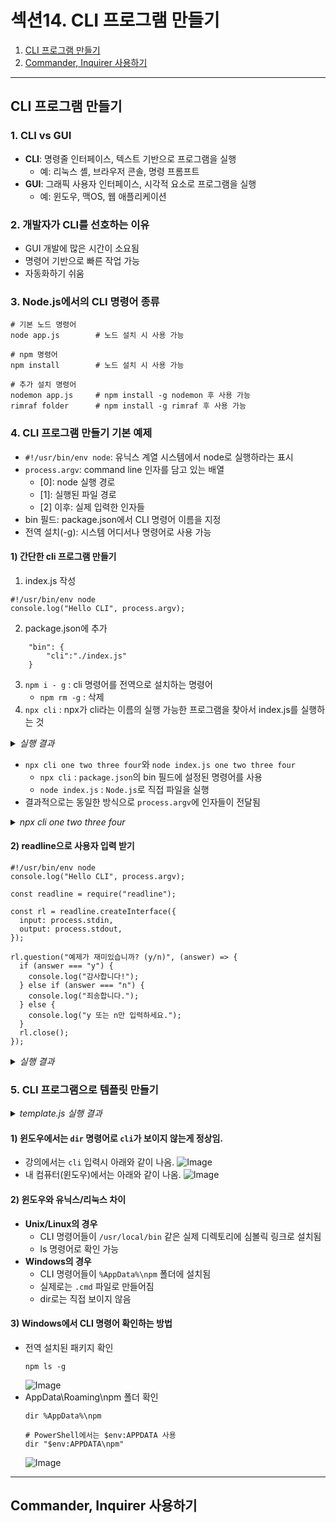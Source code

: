 # 섹션14. CLI 프로그램 만들기

1. [CLI 프로그램 만들기](#cli-프로그램-만들기)
2. [Commander, Inquirer 사용하기](#commander-inquirer-사용하기)

---

## CLI 프로그램 만들기

### 1. CLI vs GUI

- <b>CLI</b>: 명령줄 인터페이스, 텍스트 기반으로 프로그램을 실행
  - 예: 리눅스 셸, 브라우저 콘솔, 명령 프롬프트
- <b>GUI</b>: 그래픽 사용자 인터페이스, 시각적 요소로 프로그램을 실행
  - 예: 윈도우, 맥OS, 웹 애플리케이션

### 2. 개발자가 CLI를 선호하는 이유

- GUI 개발에 많은 시간이 소요됨
- 명령어 기반으로 빠른 작업 가능
- 자동화하기 쉬움

### 3. Node.js에서의 CLI 명령어 종류

```
# 기본 노드 명령어
node app.js        # 노드 설치 시 사용 가능

# npm 명령어
npm install        # 노드 설치 시 사용 가능

# 추가 설치 명령어
nodemon app.js     # npm install -g nodemon 후 사용 가능
rimraf folder      # npm install -g rimraf 후 사용 가능
```

### 4. CLI 프로그램 만들기 기본 예제

- `#!/usr/bin/env node`: 유닉스 계열 시스템에서 node로 실행하라는 표시
- `process.argv`: command line 인자를 담고 있는 배열
  - [0]: node 실행 경로
  - [1]: 실행된 파일 경로
  - [2] 이후: 실제 입력한 인자들
- bin 필드: package.json에서 CLI 명령어 이름을 지정
- 전역 설치(-g): 시스템 어디서나 명령어로 사용 가능

#### 1) 간단한 cli 프로그램 만들기

1. index.js 작성

```
#!/usr/bin/env node
console.log("Hello CLI", process.argv);
```

2. package.json에 추가

```
    "bin": {
        "cli":"./index.js"
    }
```

3. `npm i - g` : cli 명령어를 전역으로 설치하는 명령어
    - `npm rm -g` : 삭제
4. `npx cli` : npx가 cli라는 이름의 실행 가능한 프로그램을 찾아서 index.js를 실행하는 것

<details>
<summary><i>실행 결과</i></summary>

![Image](https://github.com/user-attachments/assets/1f4cd029-b072-4fee-91ad-9294bce721df)

![Image](https://github.com/user-attachments/assets/61678bfe-7307-4ca1-a28d-c7774aeaf33c)

</details>

- `npx cli one two three four`와 `node index.js one two three four`
  - `npx cli` : `package.json`의 bin 필드에 설정된 명령어를 사용
  - `node index.js` : `Node.js`로 직접 파일을 실행
- 결과적으로는 동일한 방식으로 `process.argv`에 인자들이 전달됨

<details>
<summary><i>npx cli one two three four</i></summary>

![Image](https://github.com/user-attachments/assets/5bded7c5-5f36-4d01-a31e-6b8e386e04f1)

</details>

#### 2) readline으로 사용자 입력 받기

```
#!/usr/bin/env node
console.log("Hello CLI", process.argv);

const readline = require("readline");

const rl = readline.createInterface({
  input: process.stdin,
  output: process.stdout,
});

rl.question("예제가 재미있습니까? (y/n)", (answer) => {
  if (answer === "y") {
    console.log("감사합니다!");
  } else if (answer === "n") {
    console.log("죄송합니다.");
  } else {
    console.log("y 또는 n만 입력하세요.");
  }
  rl.close();
});
```

<details>
<summary><i>실행 결과</i></summary>

![Image](https://github.com/user-attachments/assets/77d158b5-b251-44ef-8608-07a3cc21a4e9)

</details>

### 5. CLI 프로그램으로 템플릿 만들기

<details>
<summary><i>template.js 실행 결과</i></summary>

![Image](https://github.com/user-attachments/assets/fed10117-e9b5-4c61-b3c6-96bf8f45d7cb)

</details>

#### 1) 윈도우에서는 `dir` 명령어로 `cli`가 보이지 않는게 정상임.
- 강의에서는 `cli` 입력시 아래와 같이 나옴.
    ![Image](https://github.com/user-attachments/assets/7b66e59d-0726-4cba-8797-dc7c81e2c30a)
- 내 컴퓨터(윈도우)에서는 아래와 같이 나옴.
    ![Image](https://github.com/user-attachments/assets/959de918-1ee2-41b0-8162-86f9aad17307)

#### 2) 윈도우와 유닉스/리눅스 차이
- <b>Unix/Linux의 경우</b>
    - CLI 명령어들이 `/usr/local/bin` 같은 실제 디렉토리에 심볼릭 링크로 설치됨
    - ls 명령어로 확인 가능
- <b>Windows의 경우</b>
    - CLI 명령어들이 `%AppData%\npm` 폴더에 설치됨
    - 실제로는 `.cmd` 파일로 만들어짐
    - dir로는 직접 보이지 않음

#### 3) Windows에서 CLI 명령어 확인하는 방법
- 전역 설치된 패키지 확인
    ```
    npm ls -g
    ```
    ![Image](https://github.com/user-attachments/assets/51a8ad2a-0ed3-4361-b3ab-abfa84bbf625)
- AppData\Roaming\npm 폴더 확인
    ```
    dir %AppData%\npm

    # PowerShell에서는 $env:APPDATA 사용
    dir "$env:APPDATA\npm"
    ```
    ![Image](https://github.com/user-attachments/assets/74ee2e67-8f28-48a5-9fdf-bcd872ac3865)

---

## Commander, Inquirer 사용하기

